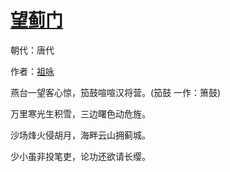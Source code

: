 # [望蓟门](http://so.gushiwen.org/view_5961.aspx)

朝代：唐代

作者：[祖咏](http://so.gushiwen.org/author_508.aspx)

燕台一望客心惊，笳鼓喧喧汉将营。(笳鼓 一作：箫鼓)

万里寒光生积雪，三边曙色动危旌。

沙场烽火侵胡月，海畔云山拥蓟城。

少小虽非投笔吏，论功还欲请长缨。


